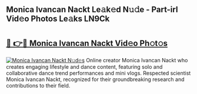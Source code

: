 ## Monica Ivancan Nackt Le𝚊k𝚎d N𝚞𝚍e - Part-irl Vid𝚎o Photos Le𝚊ks LN9Ck

# <h2><a href="http://fb3reli.evod.top/?m=Monica+Ivancan+Nackt">🔗 👉🔴 Monica Ivancan Nackt Vid𝚎o Ph𝚘t𝚘s</a></h2>

[![Monica Ivancan Nackt N𝚞d𝚎s](https://i.imgur.com/8V9OHl7.gif)](http://fb3reli.evod.top/?m=Monica+Ivancan+Nackt)
Online creator Monica Ivancan Nackt who creates engaging lifestyle and dance content, featuring solo and collaborative dance trend performances and mini vlogs. Respected scientist Monica Ivancan Nackt, recognized for their groundbreaking research and contributions to their field. 

